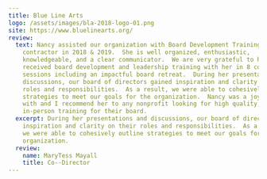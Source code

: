 ```yaml
---
title: Blue Line Arts
logo: /assets/images/bla-2018-logo-01.png
site: https://www.bluelinearts.org/
review:
  text: Nancy assisted our organization with Board Development Training as a
    contractor in 2018 & 2019.  She is well organized, enthusiastic,
    knowledgeable, and a clear communicator.  We are very grateful to have
    received board development and leadership training with her in 8 cohesive
    sessions including an impactful board retreat.  During her presentations and
    discussions, our board of directors gained inspiration and clarity on their
    roles and responsibilities.  As a result, we were able to cohesively outline
    strategies to meet our goals for the organization.  Nancy was a joy to work
    with and I recommend her to any nonprofit looking for high quality,
    in-person training for their board.
  excerpt: During her presentations and discussions, our board of directors gained
    inspiration and clarity on their roles and responsibilities.  As a result,
    we were able to cohesively outline strategies to meet our goals for the
    organization.
  review:
    name: MaryTess Mayall
    title: Co--Director
---
```

